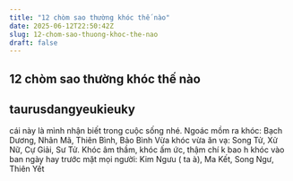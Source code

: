 ```yaml
---
title: "12 chòm sao thường khóc thế nào"
date: 2025-06-12T22:50:42Z
slug: 12-chom-sao-thuong-khoc-the-nao
draft: false
---
```


## 12 chòm sao thường khóc thế nào

## taurusdangyeukieuky

cái này là mình nhận biết trong cuộc sống nhé.
Ngoác mồm ra khóc: Bạch Dương, Nhân Mã, Thiên Bình, Bảo Bình
Vừa khóc vừa ăn vạ: Song Tử, Xử Nữ, Cự Giải, Sư Tử.
Khóc âm thầm, khóc ấm ức, thậm chí k bao h khóc vào ban ngày hay trước mặt mọi người: Kim Ngưu ( ta à), Ma Kết, Song Ngư, Thiên Yết